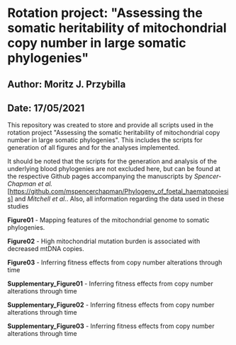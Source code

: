 # Rotation project: "Assessing the somatic heritability of mitochondrial copy number in large somatic phylogenies"

## Author: Moritz J. Przybilla

## Date: 17/05/2021

This repository was created to store and provide all scripts used in the rotation project "Assessing the somatic heritability of mitochondrial copy number in large somatic phylogenies". This includes the scripts for generation of all figures and for the analyses implemented. 

It should be noted that the scripts for the generation and analysis of the underlying blood phylogenies are not excluded here, but can be found at the respective Github pages accompanying the manuscripts by *Spencer-Chapman et al.* [https://github.com/mspencerchapman/Phylogeny_of_foetal_haematopoiesis] and *Mitchell et al.*. Also, all information regarding the data used in these studies  

**Figure01** - Mapping features of the mitochondrial genome to somatic phylogenies.

**Figure02** - High mitochondrial mutation burden is associated with decreased mtDNA copies.

**Figure03** - Inferring fitness effects from copy number alterations through time

**Supplementary_Figure01** - Inferring fitness effects from copy number alterations through time

**Supplementary_Figure02** - Inferring fitness effects from copy number alterations through time

**Supplementary_Figure03** - Inferring fitness effects from copy number alterations through time

